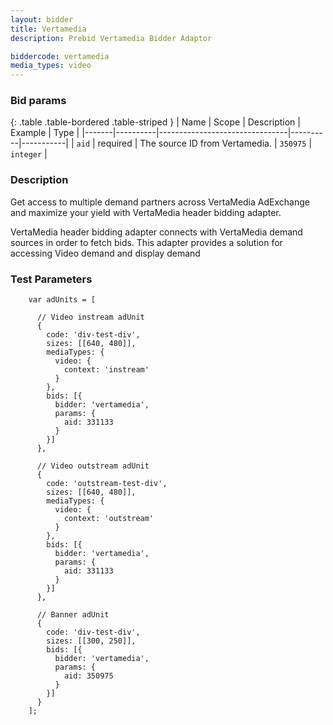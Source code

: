 ```yaml
---
layout: bidder
title: Vertamedia
description: Prebid Vertamedia Bidder Adaptor

biddercode: vertamedia
media_types: video
---
```


### Bid params

{: .table .table-bordered .table-striped }
| Name  | Scope    | Description                    | Example  | Type      |
|-------|----------|--------------------------------|----------|-----------|
| `aid` | required | The source ID from Vertamedia. | `350975` | `integer` |


### Description
Get access to multiple demand partners across VertaMedia AdExchange and maximize your yield with VertaMedia header bidding adapter.

VertaMedia header bidding adapter connects with VertaMedia demand sources in order to fetch bids.
This adapter provides a solution for accessing Video demand and display demand

### Test Parameters
```
    var adUnits = [

      // Video instream adUnit
      {
        code: 'div-test-div',
        sizes: [[640, 480]],
        mediaTypes: {
          video: {
            context: 'instream'
          }
        },
        bids: [{
          bidder: 'vertamedia',
          params: {
            aid: 331133
          }
        }]
      },

      // Video outstream adUnit
      {
        code: 'outstream-test-div',
        sizes: [[640, 480]],
        mediaTypes: {
          video: {
            context: 'outstream'
          }
        },
        bids: [{
          bidder: 'vertamedia',
          params: {
            aid: 331133
          }
        }]
      },

      // Banner adUnit
      {
        code: 'div-test-div',
        sizes: [[300, 250]],
        bids: [{
          bidder: 'vertamedia',
          params: {
            aid: 350975
          }
        }]
      }
    ];
```
